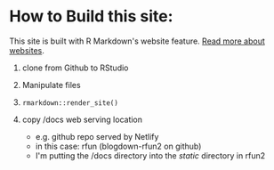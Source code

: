 # How to Build this site:

This site is built with R Markdown's website feature.  [Read more about websites](http://rmarkdown.rstudio.com/lesson-13.html).

1. clone from Github to RStudio

4. Manipulate files

3. `rmarkdown::render_site()`
    
5. copy /docs web serving location

    - e.g. github repo served by Netlify
    - in this case:  rfun (blogdown-rfun2 on github)
    - I'm putting the /docs directory into the *static* directory in rfun2
